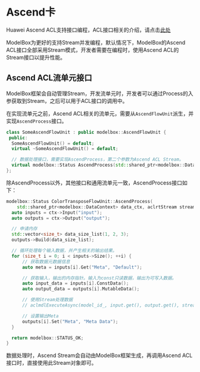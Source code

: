 # Ascend卡

Huawei Ascend ACL支持接口编程，ACL接口相关的介绍，请点击[此处](https://support.huawei.com/enterprise/en/doc/EDOC1100155021/50a12c70/acl-api-reference)

ModelBox为更好的支持Stream并发编程，默认情况下，ModelBox的Ascend ACL接口全部采用Stream模式，开发者需要在编程时，使用Ascend ACL的Stream接口以提升性能。

## Ascend ACL流单元接口

ModelBox框架会自动管理Stream，开发流单元时，开发者可以通过Process的入参获取到Stream，之后可以用于ACL接口的调用中。

在实现流单元之前，Ascend ACL相关的流单元，需要从`AscendFlowUnit`派生，并实现`AscendProcess`接口。

```c++
class SomeAscendFlowUnit : public modelbox::AscendFlowUnit {
 public:
  SomeAscendFlowUnit() = default;
  virtual ~SomeAscendFlowUnit() = default;

  // 数据处理接口，需要实现AscendProcess，第二个参数为Ascend ACL Stream。
  virtual modelbox::Status AscendProcess(std::shared_ptr<modelbox::DataContext> data_ctx, aclrtStream stream);
};
```

除AscendProcess以外，其他接口和通用流单元一致，AscendProcess接口如下：

```c++
modelbox::Status ColorTransposeFlowUnit::AscendProcess(
    std::shared_ptr<modelbox::DataContext> data_ctx, aclrtStream stream) {
  auto inputs = ctx->Input("input");
  auto outputs = ctx->Output("output");

  // 申请内存
  std::vector<size_t> data_size_list(1, 2, 3);
  outputs->Build(data_size_list);

  // 循环处理每个输入数据，并产生相关的输出结果。
  for (size_t i = 0; i < inputs->Size(); ++i) {
      // 获取数据元数据信息
      auto meta = inputs[i].Get("Meta", "Default");

      // 获取输入，输出的内存指针。输入为const只读数据，输出为可写入数据。
      auto input_data = inputs[i].ConstData();
      auto output_data = outputs[i].MutableData();

      // 使用Stream处理数据
      // aclmdlExecuteAsync(model_id_, input.get(), output.get(), stream);

      // 设置输出Meta
      outputs[i].Set("Meta", "Meta Data");
  }

  return modelbox::STATUS_OK;
}
```

数据处理时，Ascend Stream会自动由ModelBox框架生成，再调用Ascend ACL接口时，直接使用此Stream对象即可。
